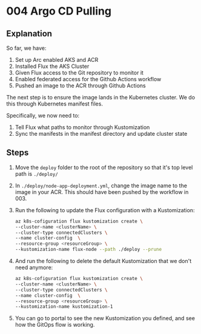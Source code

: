 # 004 Argo CD Pulling

## Explanation

So far, we have:

1. Set up Arc enabled AKS and ACR
2. Installed Flux the AKS Cluster
3. Given Flux access to the Git repository to monitor it
4. Enabled federated access for the Github Actions workflow
5. Pushed an image to the ACR through Github Actions

The next step is to ensure the image lands in the Kubernetes cluster. We do this through Kubernetes manifest files.

Specifically, we now need to:

1. Tell Flux what paths to monitor through Kustomization
2. Sync the manifests in the manifest directory and update cluster state

## Steps

1. Move the `deploy` folder to the root of the repository so that it's top level path is `./deploy/`
2. In `./deploy/node-app-deployment.yml`, change the image name to the image in your ACR. This should have been pushed by the workflow in 003.
3. Run the following to update the Flux configuration with a Kustomization:

    ```bash
    az k8s-cofiguration flux kustomization create \
    --cluster-name <clusterName> \ 
    --cluster-type connectedClusters \ 
    --name cluster-config  \
    --resource-group <resourceGroup> \
    --kustomization-name flux-node --path ./deploy --prune
    ```

4. And run the following to delete the default Kustomization that we don't need anymore:

    ```bash
    az k8s-cofiguration flux kustomization create \
    --cluster-name <clusterName> \ 
    --cluster-type connectedClusters \ 
    --name cluster-config  \
    --resource-group <resourceGroup> \
    --kustomization-name kustomization-1
    ```

5. You can go to portal to see the new Kustomization you defined, and see how the GitOps flow is working.
